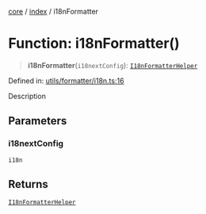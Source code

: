 [core](../../index.md) / [index](../index.md) / i18nFormatter

# Function: i18nFormatter()

> **i18nFormatter**(`i18nextConfig`): [`I18nFormatterHelper`](../type-aliases/I18nFormatterHelper.md)

Defined in: [utils/formatter/i18n.ts:16](https://github.com/arthur-plazanet/i18next-compose/blob/414e3002796ebfffec21fa588fa2eecc4fa22150/packages/core/src/utils/formatter/i18n.ts#L16)

Description

## Parameters

### i18nextConfig

`i18n`

## Returns

[`I18nFormatterHelper`](../type-aliases/I18nFormatterHelper.md)
